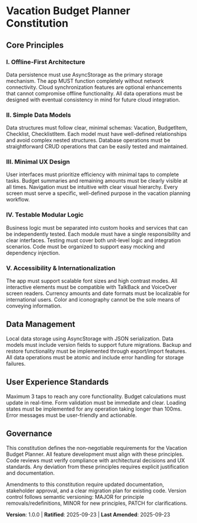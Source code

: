 <!--
Sync Impact Report:
Version: 1.0.0 (initial constitution)
Modified principles: N/A (initial creation)
Added sections: All core principles, data management, user experience, governance
Removed sections: N/A
Templates requiring updates: ✅ all templates aligned with new constitution
Follow-up TODOs: None
-->

# Vacation Budget Planner Constitution

## Core Principles

### I. Offline-First Architecture
Data persistence must use AsyncStorage as the primary storage mechanism. The app MUST function completely without network connectivity. Cloud synchronization features are optional enhancements that cannot compromise offline functionality. All data operations must be designed with eventual consistency in mind for future cloud integration.

### II. Simple Data Models
Data structures must follow clear, minimal schemas: Vacation, BudgetItem, Checklist, ChecklistItem. Each model must have well-defined relationships and avoid complex nested structures. Database operations must be straightforward CRUD operations that can be easily tested and maintained.

### III. Minimal UX Design
User interfaces must prioritize efficiency with minimal taps to complete tasks. Budget summaries and remaining amounts must be clearly visible at all times. Navigation must be intuitive with clear visual hierarchy. Every screen must serve a specific, well-defined purpose in the vacation planning workflow.

### IV. Testable Modular Logic
Business logic must be separated into custom hooks and services that can be independently tested. Each module must have a single responsibility and clear interfaces. Testing must cover both unit-level logic and integration scenarios. Code must be organized to support easy mocking and dependency injection.

### V. Accessibility & Internationalization
The app must support scalable font sizes and high contrast modes. All interactive elements must be compatible with TalkBack and VoiceOver screen readers. Currency amounts and date formats must be localizable for international users. Color and iconography cannot be the sole means of conveying information.

## Data Management

Local data storage using AsyncStorage with JSON serialization. Data models must include version fields to support future migrations. Backup and restore functionality must be implemented through export/import features. All data operations must be atomic and include error handling for storage failures.

## User Experience Standards

Maximum 3 taps to reach any core functionality. Budget calculations must update in real-time. Form validation must be immediate and clear. Loading states must be implemented for any operation taking longer than 100ms. Error messages must be user-friendly and actionable.

## Governance

This constitution defines the non-negotiable requirements for the Vacation Budget Planner. All feature development must align with these principles. Code reviews must verify compliance with architectural decisions and UX standards. Any deviation from these principles requires explicit justification and documentation.

Amendments to this constitution require updated documentation, stakeholder approval, and a clear migration plan for existing code. Version control follows semantic versioning: MAJOR for principle removals/redefinitions, MINOR for new principles, PATCH for clarifications.

**Version**: 1.0.0 | **Ratified**: 2025-09-23 | **Last Amended**: 2025-09-23